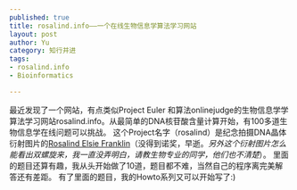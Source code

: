 ```yaml
--- 
published: true
title: rosalind.info——一个在线生物信息学算法学习网站
layout: post
author: Yu
category: 知行并进
tags: 
- rosalind.info
- Bioinformatics

---
```

最近发现了一个网站，有点类似Project Euler 和算法onlinejudge的生物信息学学算法学习网站rosalind.info。从最简单的DNA核苷酸含量计算开始，有100多道生物信息学在线问题可以挑战。
这个Project名字（rosalind）是纪念拍摄DNA晶体衍射图片的[Rosalind Elsie Franklin](http://en.wikipedia.org/wiki/Rosalind_Franklin)（没得到诺奖，早逝。*另外这个衍射图片怎么能看出双螺旋来，我一直没弄明白，请教生物专业的同学，他们也不清楚*）。
里面的题目还算有趣，我从头开始做了10道，题目都不难，当然自己的程序离完美解答还有差距。
有了里面的题目，我的Howto系列又可以开始写了:)


